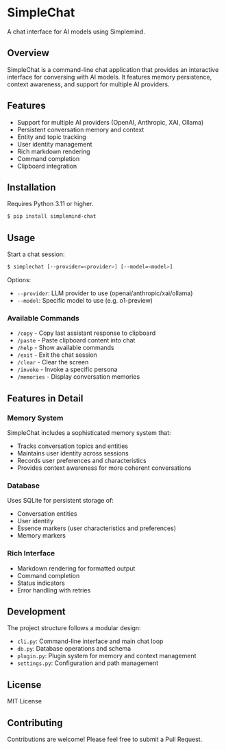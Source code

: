 # SimpleChat

A chat interface for AI models using Simplemind.

## Overview

SimpleChat is a command-line chat application that provides an interactive interface for conversing with AI models. It features memory persistence, context awareness, and support for multiple AI providers.

## Features

- Support for multiple AI providers (OpenAI, Anthropic, XAI, Ollama)
- Persistent conversation memory and context
- Entity and topic tracking
- User identity management
- Rich markdown rendering
- Command completion
- Clipboard integration

## Installation

Requires Python 3.11 or higher.

```bash
$ pip install simplemind-chat
```

## Usage

Start a chat session:

```bash
$ simplechat [--provider=<provider>] [--model=<model>]
```

Options:
- `--provider`: LLM provider to use (openai/anthropic/xai/ollama)
- `--model`: Specific model to use (e.g. o1-preview)

### Available Commands

- `/copy` - Copy last assistant response to clipboard
- `/paste` - Paste clipboard content into chat
- `/help` - Show available commands
- `/exit` - Exit the chat session
- `/clear` - Clear the screen
- `/invoke` - Invoke a specific persona
- `/memories` - Display conversation memories

## Features in Detail

### Memory System
SimpleChat includes a sophisticated memory system that:
- Tracks conversation topics and entities
- Maintains user identity across sessions
- Records user preferences and characteristics
- Provides context awareness for more coherent conversations

### Database
Uses SQLite for persistent storage of:
- Conversation entities
- User identity
- Essence markers (user characteristics and preferences)
- Memory markers

### Rich Interface
- Markdown rendering for formatted output
- Command completion
- Status indicators
- Error handling with retries

## Development

The project structure follows a modular design:
- `cli.py`: Command-line interface and main chat loop
- `db.py`: Database operations and schema
- `plugin.py`: Plugin system for memory and context management
- `settings.py`: Configuration and path management

## License

MIT License

## Contributing

Contributions are welcome! Please feel free to submit a Pull Request.
